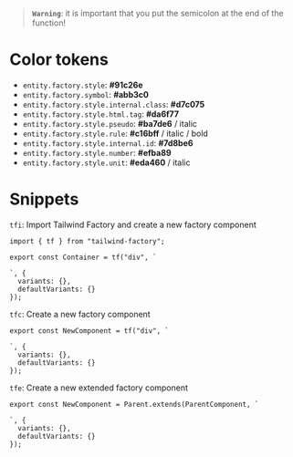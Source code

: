 > __`Warning`__: it is important that you put the semicolon at the end of the function!

# Color tokens
- `entity.factory.style`: __#91c26e__
- `entity.factory.symbol`: __#abb3c0__
- `entity.factory.style.internal.class`: __#d7c075__
- `entity.factory.style.html.tag`: __#da6f77__
- `entity.factory.style.pseudo`: __#ba7de6__ / italic
- `entity.factory.style.rule`: __#c16bff__ / italic / bold
- `entity.factory.style.internal.id`: __#7d8be6__
- `entity.factory.style.number`: __#efba89__
- `entity.factory.style.unit`: __#eda460__ / italic

# Snippets
`tfi`: Import Tailwind Factory and create a new factory component
```tsx
import { tf } from "tailwind-factory";

export const Container = tf("div", `
  
`, {
  variants: {},
  defaultVariants: {}
});
```

`tfc`: Create a new factory component
```tsx
export const NewComponent = tf("div", `
  
`, {
  variants: {},
  defaultVariants: {}
});
```

`tfe`: Create a new extended factory component
```tsx
export const NewComponent = Parent.extends(ParentComponent, `
  
`, {
  variants: {},
  defaultVariants: {}
});
```